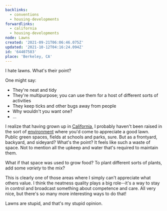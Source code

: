```yaml
---
backlinks:
  - conventions
  - housing-developments
forwardlinks:
  - california
  - housing-developments
node: Lawns
created: '2021-09-21T06:06:46.075Z'
updated: '2021-10-12T04:16:24.094Z'
id: '64407583'
place: 'Berkeley, CA'
---
```

I hate lawns. What's their point? 

One might say:

- They're neat and tidy
- They're multipurpose; you can use them for a host of different sorts of activities 
- They keep ticks and other bugs away from people
- Why wouldn't you want one?
- ...

I realize that having grown up in [California](california.md), I probably haven't been raised in the sort of [environment](housing-developments.md) where you'd come to appreciate a good lawn. Public green spaces, fields at schools and parks, sure. But as a frontyard, backyard, and sideyard? What's the point? It feels like such a waste of space. Not to mention all the upkeep and water that's required to maintain them. 

What if that space was used to grow food? To plant different sorts of plants, add some *variety* to the mix? 

This is clearly one of those areas where I simply can't appreciate what others value. I think the neatness quality plays a big role--it's a way to stay in control and broadcast something about competence and care. All very nice, but there's so many more interesting ways to do that! 

Lawns are stupid, and that's my stupid opinion. 
